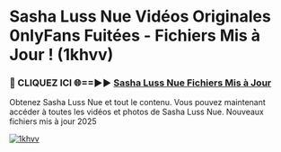 # Sasha Luss Nue Vidéos Originales 0nlyFans Fuitées - Fichiers Mis à Jour ! (1khvv)

<h3>🔴 CLIQUEZ ICI 🌐==►► <a href="https://tinyurl.com/2pmr4ezf" rel="nofollow">Sasha Luss Nue Fichiers Mis à Jour</a></h3>

Obtenez Sasha Luss Nue et tout le contenu. Vous pouvez maintenant accéder à toutes les vidéos et photos de Sasha Luss Nue. Nouveaux fichiers mis à jour 2025

[![1khvv](https://i.imgur.com/6SNvagu.gif)](https://tinyurl.com/2pmr4ezf)
